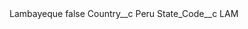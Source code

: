 <?xml version="1.0" encoding="UTF-8"?>
<CustomMetadata xmlns="http://soap.sforce.com/2006/04/metadata" xmlns:xsi="http://www.w3.org/2001/XMLSchema-instance" xmlns:xsd="http://www.w3.org/2001/XMLSchema">
    <label>Lambayeque</label>
    <protected>false</protected>
    <values>
        <field>Country__c</field>
        <value xsi:type="xsd:string">Peru</value>
    </values>
    <values>
        <field>State_Code__c</field>
        <value xsi:type="xsd:string">LAM</value>
    </values>
</CustomMetadata>
